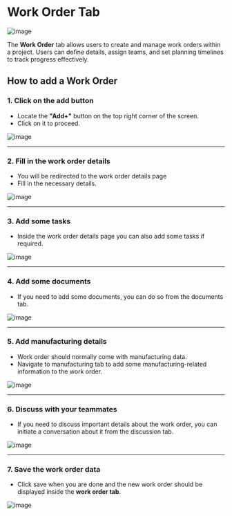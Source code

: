 # Work Order Tab

![image](https://github.com/user-attachments/assets/ac0b460c-155c-4b56-9256-3331cc2d3c92)

The **Work Order** tab allows users to create and manage work orders within a project. Users can define details, assign teams, and set planning timelines to track progress effectively.

## How to add a Work Order

### 1. Click on the add button
- Locate the **"Add+"** button on the top right corner of the screen.
- Click on it to proceed.

![image](https://github.com/user-attachments/assets/cff9231c-949d-4c5b-ac4b-0b9cf172a577)

---

### 2. Fill in the work order details
- You will be redirected to the work order details page
- Fill in the necessary details.

![image](https://github.com/user-attachments/assets/6ae764a5-dacf-43c6-8d1d-513dfc123182)

---

### 3. Add some tasks
- Inside the work order details page you can also add some tasks if required.

![image](https://github.com/user-attachments/assets/c76c773b-8532-4e08-9738-0750109b0b14)

---

### 4. Add some documents
- If you need to add some documents, you can do so from the documents tab.

![image](https://github.com/user-attachments/assets/f478bef7-a9f1-4f38-8434-4db5456118aa)

---

### 5. Add manufacturing details
- Work order should normally come with manufacturing data.
- Navigate to manufacturing tab to add some manufacturing-related information to the work order.

![image](https://github.com/user-attachments/assets/e1093d33-608e-4057-8dbf-5f986fd507bf)

---

### 6. Discuss with your teammates
- If you need to discuss important details about the work order, you can initiate a conversation about it from the discussion tab.

![image](https://github.com/user-attachments/assets/63a75848-9b4c-4148-b5a7-56382e1dce84)

---

### 7. Save the work order data
- Click save when you are done and the new work order should be displayed inside the **work order tab**.

![image](https://github.com/user-attachments/assets/4d3c5f26-bfd2-496f-b502-416a6ae0e9a6)




